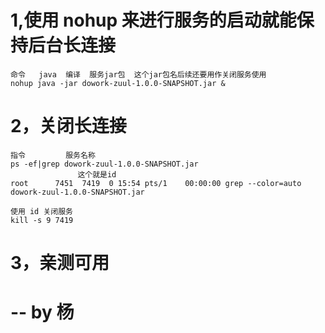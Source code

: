# 1,使用 nohup  来进行服务的启动就能保持后台长连接

```
命令   java  编译  服务jar包  这个jar包名后续还要用作关闭服务使用
nohup java -jar dowork-zuul-1.0.0-SNAPSHOT.jar &
```

# 2，关闭长连接

```
指令         服务名称
ps -ef|grep dowork-zuul-1.0.0-SNAPSHOT.jar
               这个就是id
root      7451  7419  0 15:54 pts/1    00:00:00 grep --color=auto dowork-zuul-1.0.0-SNAPSHOT.jar

使用 id 关闭服务
kill -s 9 7419
```

# 3，亲测可用

















# 																		-- by 杨